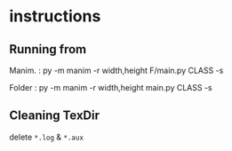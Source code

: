 # instructions

## Running from

Manim. : py -m manim -r width,height F/main.py CLASS -s

Folder : py -m manim -r width,height main.py CLASS -s

## Cleaning TexDir

delete `*.log` & `*.aux`
